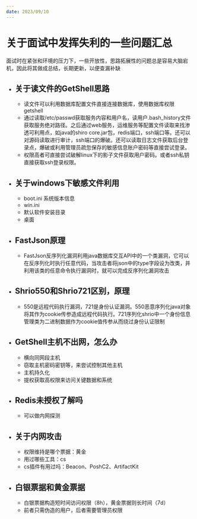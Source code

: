 ```yaml
---
date: 2023/09/10
---
```


# 关于面试中发挥失利的一些问题汇总

面试时在紧张和环境的压力下，一些开放性，思路拓展性的问题总是容易大脑宕机，因此将其做成总结，长期更新，以便查漏补缺

- ## 关于读文件的GetShell思路

  - 读文件可以利用数据库配置文件直接连接数据库，使用数据库权限getshell
  - 通过读取/etc/passwd获取服务内容和用户名，读用户.bash_history文件获取服务绝对路径。之后通过web服务，运维服务等配置文件读取来找渗透可利用点，如java的shiro  core.jar包，redis端口，ssh端口等。还可以对源码读取进行审计，ssh端口的爆破。还可以读取日志文件获取后台登录点，爆破或利用管理员疏忽保存的敏感信息账户密码等直接尝试登录。
  - 权限高者可直接尝试破解linux下的影子文件获取用户密码。或者ssh私钥直接获取ssh登录权限。

- ## 关于windows下敏感文件利用

  - boot.ini  系统版本信息
  - win.ini
  - 默认软件安装目录
  - 桌面

- ## FastJson原理

  - FastJson反序列化漏洞利用java数据库交互API中的一个类漏洞，它可以在反序列化时执行任意代码，当攻击者将json中的type字段设为改类，并利用该类的任意命令执行漏洞时，就可以完成反序列化漏洞攻击

- ## Shrio550和Shrio721区别，原理

  - 550是远程代码执行漏洞，721是身份认证漏洞。550恶意序列化java对象将其作为cookie传参造成远程代码执行。721序列化shrio中一个身份信息管理类为二进制数据作为cookie值传参从而绕过身份认证限制

- ## GetShell主机不出网，怎么办

  - 横向同网段主机
  - 窃取主机密码密钥等，来尝试控制其他主机
  - 主机持久化
  - 提权获取高权限来访问关键数据和系统

- ## Redis未授权了解吗

  - 可以做内网探测

- ## 关于内网攻击

  - 权限维持是哪个票据：黄金
  - 用过哪些工具：cs
  - cs插件有用过吗：Beacon、PoshC2、ArtifactKit

- ## 白银票据和黄金票据

  - 白银票据构造短时间访问权限（8h），黄金票据则长时间（7d）
  - 前者只需伪造的用户，后者需要管理员权限